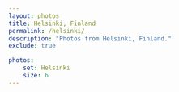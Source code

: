 ```yaml
---
layout: photos
title: Helsinki, Finland
permalink: /helsinki/
description: "Photos from Helsinki, Finland."
exclude: true

photos:
    set: Helsinki
    size: 6
---
```

